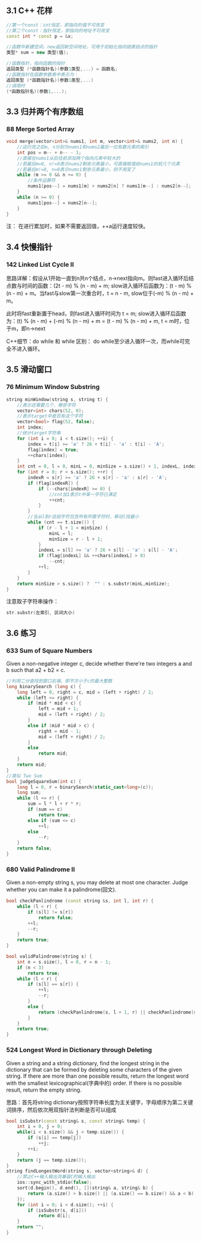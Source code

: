 ## 3.1 C++ 花样
```cpp
//第一个const：int恒定，即指向的值不可改变
//第二个const：指针恒定，即指向的地址不可改变
const int * const p = &x;

//函数中新建空间，new返回新空间地址，可用于初始化指向链表结点的指针
类型* sum = new 类型(值);

//函数指针，指向函数的指针
返回类型 (*函数指针名)(参数1类型,...) = 函数名;
//函数指针在函数参数表中表示为：
返回类型 (*函数指针名)(参数1类型,...)
//调用时
(*函数指针名)(参数1,...);
```

## 3.3 归并两个有序数组
### 88 Merge Sorted Array
```cpp
void merge(vector<int>& nums1, int m, vector<int>& nums2, int n) {
    //运行完之后m, n分别为nums1和nums2最后一位有数元素的索引
    int pos = m-- + n-- - 1;
    //直接在nums1从后往前添加两个指向元素中较大的
    //若最后m=0, n!=0表示nums2剩余元素最小，可直接赋值给nums1的前几个元素
    //若最后m!=0, n=0表示nums1剩余元素最小，则不用变了
    while (m >= 0 && n >= 0) {
        //条件运算符
        nums1[pos--] = nums1[m] > nums2[n] ? nums1[m--] : nums2[n--];
    }
    while (n >= 0) {
        nums1[pos--] = nums2[n--];
    }
}
```
注： 在进行累加时，如果不需要返回值，++a运行速度较快。

## 3.4 快慢指针
### 142 Linked List Cycle II
思路详解：假设从1开始一直到n共n个结点，n->next指向m。则fast进入循环后结点数与时间的函数：(2t - m) % (n - m) + m; slow进入循环后函数为：(t - m) % (n - m) + m。当fast与slow第一次重合时，t = n - m, slow位于(-m) % (n - m) + m。

此时将fast重新置于head，则fast进入循环时间为 t = m; slow进入循环后函数为：(t) % (n - m) + (-m) % (n - m) + m = (t - m) % (n - m) + m, t = m时，位于m，即n->next

C++细节：do while 和 while 区别： do while至少进入循环一次，而while可完全不进入循环。

## 3.5 滑动窗口
### 76 Minimum Window Substring
```cpp
string minWindow(string s, string t) {
    //表示还需要几个、哪些字符
    vector<int> chars(52, 0);
    //表示target中是否有这个字符
    vector<bool> flag(52, false);
    int index;
    //统计target字符串
    for (int i = 0; i < t.size(); ++i) {
        index = t[i] >= 'a' ? 26 + t[i] - 'a' : t[i] - 'A';
        flag[index] = true;
        ++chars[index];
    }
    int cnt = 0, l = 0, minL = 0, minSize = s.size() + 1, indexL, indexR;
    for (int r = 0; r < s.size(); ++r) {
        indexR = s[r] >= 'a' ? 26 + s[r] - 'a' : s[r] - 'A';
        if (flag[indexR]) {
            if (--chars[indexR] >= 0) {
                //cnt加1表示t中某一字符已满足
                ++cnt;
            }
        }
        //当从l到r这段字符包含所有所需字符时，移动l找最小
        while (cnt == t.size()) {
            if (r - l + 1 < minSize) {
                minL = l;
                minSize = r - l + 1;
            }
            indexL = s[l] >= 'a' ? 26 + s[l] - 'a' : s[l] - 'A';
            if (flag[indexL] && ++chars[indexL] > 0)
                --cnt;
            ++l;
        }
    }
    return minSize > s.size() ?  "" : s.substr(minL,minSize);
} 
```
注意取子字符串操作：
```cpp
str.substr(左索引, 区间大小)
```

## 3.6 练习
### 633 Sum of Square Numbers
Given a non-negative integer c, decide whether there're two integers a and b such that a2 + b2 = c.
```cpp
//利用二分查找到窗口右端，即平方小于c的最大整数
long binarySearch (long c) {
    long left = 0, right = c, mid = (left + right) / 2;
    while (left <= right) {
        if (mid * mid < c) {
            left = mid + 1;
            mid = (left + right) / 2;
        }
        else if (mid * mid > c) {
            right = mid - 1;
            mid = (left + right) / 2;
        }
        else
            return mid;
    }
    return mid;
} 
//类似 Two Sum 
bool judgeSquareSum(int c) {
    long l = 0, r = binarySearch(static_cast<long>(c));
    long sum;
    while (l <= r) {
        sum = l * l + r * r;
        if (sum == c)
            return true;
        else if (sum <= c)
            ++l;
        else
            --r;
    }
    return false;
}
```

### 680 Valid Palindrome II
Given a non-empty string s, you may delete at most one character. Judge whether you can make it a palindrome(回文).
```cpp
bool checkPanlindrome (const string &s, int l, int r) {
    while (l < r) {
        if (s[l] != s[r])
            return false;
        ++l;
        --r;
    }
    return true;
}

bool validPalindrome(string s) {
    int n = s.size(), l = 0, r = n - 1;
    if (n < 3)
        return true;
    while (l < r) {
        if (s[l] == s[r]) {
            ++l;
            --r;
        }
        else {
            return (checkPanlindrome(s, l + 1, r) || checkPanlindrome(s, l, r - 1));
        }
    }  
    return true;     
}
```

### 524 Longest Word in Dictionary through Deleting
Given a string and a string dictionary, find the longest string in the dictionary that can be formed by deleting some characters of the given string. If there are more than one possible results, return the longest word with the smallest lexicographical(字典中的) order. If there is no possible result, return the empty string.

思路：首先将string dictionary按照字符串长度为主关键字，字母顺序为第二关键词排序，然后依次用双指针法判断是否可以组成
```cpp
bool isSubstr(const string& s, const string& temp) {
    int i = 0, j = 0;
    while(i < s.size() && j < temp.size()) {
        if (s[i] == temp[j])
            ++j;
        ++i;
    }
    return (j == temp.size());
}
string findLongestWord(string s, vector<string>& d) {
    //禁止C++输入输出流兼容C的输入输出
    ios::sync_with_stdio(false);
    sort(d.begin(), d.end(), [](string& a, string& b) {
        return (a.size() > b.size() || (a.size() == b.size() && a < b));
    });
    for (int i = 0; i < d.size(); ++i) {
        if (isSubstr(s, d[i]))
            return d[i];
    }
    return "";
}
```

